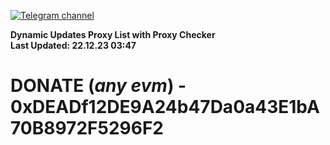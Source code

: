 [![Telegram channel](https://img.shields.io/endpoint?url=https://runkit.io/damiankrawczyk/telegram-badge/branches/master?url=https://t.me/n4z4v0d)](https://t.me/n4z4v0d) 

**Dynamic Updates Proxy List with Proxy Checker**  
**Last Updated: 22.12.23 03:47**

# DONATE (_any evm_) - 0xDEADf12DE9A24b47Da0a43E1bA70B8972F5296F2
